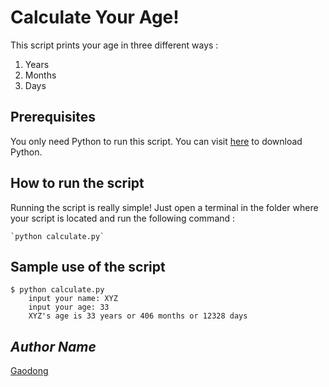 # Calculate Your Age!

<!--Remove the below lines and add yours -->

This script prints your age in three different ways :

1. Years
2. Months
3. Days

## Prerequisites

<!--Remove the below lines and add yours -->

You only need Python to run this script. You can visit [here](https://www.python.org/downloads/) to download Python.

## How to run the script

<!--Remove the below lines and add yours -->

Running the script is really simple! Just open a terminal in the folder where your script is located and run the following command :

    `python calculate.py`

## Sample use of the script

<!--Remove the below lines and add yours -->

```
$ python calculate.py
    input your name: XYZ
    input your age: 33
    XYZ's age is 33 years or 406 months or 12328 days
```

## _Author Name_

<!--Remove the below lines and add yours -->

[Gaodong](https://github.com/xlgd)
